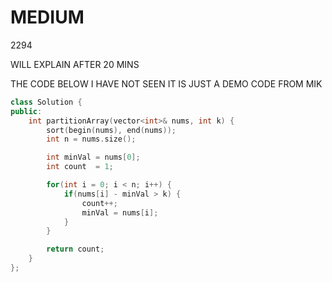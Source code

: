 # MEDIUM
2294

WILL EXPLAIN AFTER 20 MINS


THE CODE BELOW I HAVE NOT SEEN IT IS JUST A DEMO CODE FROM MIK 

```cpp
class Solution {
public:
    int partitionArray(vector<int>& nums, int k) {
        sort(begin(nums), end(nums));
        int n = nums.size();

        int minVal = nums[0];
        int count  = 1;

        for(int i = 0; i < n; i++) {
            if(nums[i] - minVal > k) {
                count++;
                minVal = nums[i];
            }
        }

        return count;
    }
};
```
